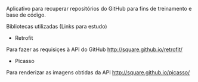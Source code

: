 Aplicativo para recuperar repositórios do GitHub para fins de treinamento e base de código.

Bibliotecas utilizadas (Links para estudo)

* Retrofit

Para fazer as requisiçes à API do GitHub
http://square.github.io/retrofit/

* Picasso

Para renderizar as imagens obtidas da API
http://square.github.io/picasso/
